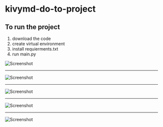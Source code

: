 # kivymd-do-to-project

## To run the project 

1. download the code
2. create virtual environment
3. install requierments.txt
4. run main.py

![Screenshot](https://github.com/chandru-engineer/kivymd-do-to-project/blob/main/image/0.PNG)

---


![Screenshot](https://github.com/chandru-engineer/kivymd-do-to-project/blob/main/image/1_1.PNG)

---


![Screenshot](https://github.com/chandru-engineer/kivymd-do-to-project/blob/main/image/2.PNG)

---


![Screenshot](https://github.com/chandru-engineer/kivymd-do-to-project/blob/main/image/4.PNG)

---


![Screenshot](https://github.com/chandru-engineer/kivymd-do-to-project/blob/main/image/5.PNG)
